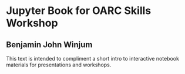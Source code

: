 # Jupyter Book for OARC Skills Workshop

## Benjamin John Winjum

This text is intended to compliment a short intro to interactive notebook materials for presentations and workshops.
